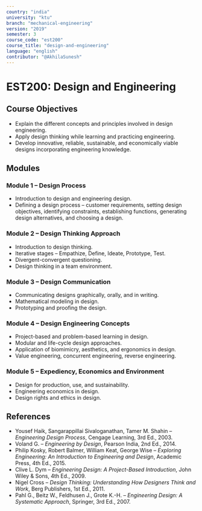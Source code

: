 ```yaml
---
country: "india"
university: "ktu"
branch: "mechanical-engineering"
version: "2019"
semester: 3
course_code: "est200"
course_title: "design-and-engineering"
language: "english"
contributor: "@AkhilaSunesh"
---
```


# EST200: Design and Engineering  

## Course Objectives  
* Explain the different concepts and principles involved in design engineering.  
* Apply design thinking while learning and practicing engineering.  
* Develop innovative, reliable, sustainable, and economically viable designs incorporating engineering knowledge.  

## Modules  

### Module 1 – Design Process  
* Introduction to design and engineering design.  
* Defining a design process – customer requirements, setting design objectives, identifying constraints, establishing functions, generating design alternatives, and choosing a design.  

### Module 2 – Design Thinking Approach  
* Introduction to design thinking.  
* Iterative stages – Empathize, Define, Ideate, Prototype, Test.  
* Divergent-convergent questioning.  
* Design thinking in a team environment.  

### Module 3 – Design Communication  
* Communicating designs graphically, orally, and in writing.  
* Mathematical modeling in design.  
* Prototyping and proofing the design.  

### Module 4 – Design Engineering Concepts  
* Project-based and problem-based learning in design.  
* Modular and life-cycle design approaches.  
* Application of biomimicry, aesthetics, and ergonomics in design.  
* Value engineering, concurrent engineering, reverse engineering.  

### Module 5 – Expediency, Economics and Environment  
* Design for production, use, and sustainability.  
* Engineering economics in design.  
* Design rights and ethics in design.  

## References  
* Yousef Haik, Sangarappillai Sivaloganathan, Tamer M. Shahin – *Engineering Design Process*, Cengage Learning, 3rd Ed., 2003.  
* Voland G. – *Engineering by Design*, Pearson India, 2nd Ed., 2014.  
* Philip Kosky, Robert Balmer, William Keat, George Wise – *Exploring Engineering: An Introduction to Engineering and Design*, Academic Press, 4th Ed., 2015.  
* Clive L. Dym – *Engineering Design: A Project-Based Introduction*, John Wiley & Sons, 4th Ed., 2009.  
* Nigel Cross – *Design Thinking: Understanding How Designers Think and Work*, Berg Publishers, 1st Ed., 2011.  
* Pahl G., Beitz W., Feldhusen J., Grote K.-H. – *Engineering Design: A Systematic Approach*, Springer, 3rd Ed., 2007.  
